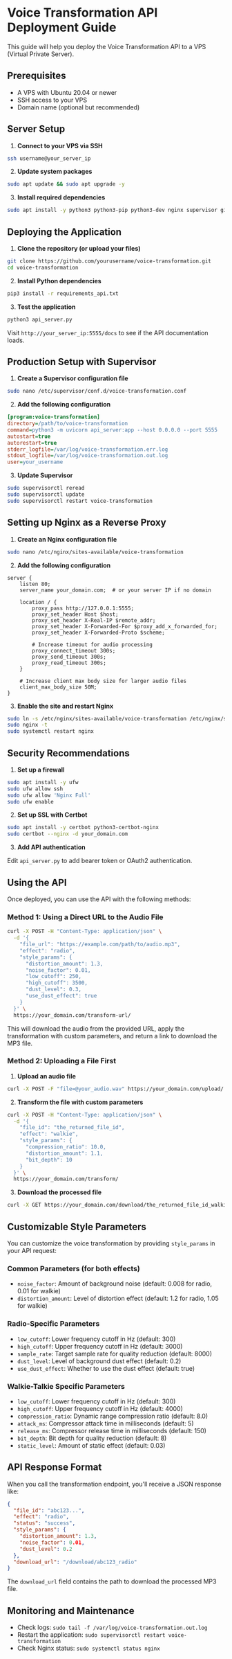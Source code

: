 # Voice Transformation API Deployment Guide

This guide will help you deploy the Voice Transformation API to a VPS (Virtual Private Server).

## Prerequisites

- A VPS with Ubuntu 20.04 or newer
- SSH access to your VPS
- Domain name (optional but recommended)

## Server Setup

1. **Connect to your VPS via SSH**

```bash
ssh username@your_server_ip
```

2. **Update system packages**

```bash
sudo apt update && sudo apt upgrade -y
```

3. **Install required dependencies**

```bash
sudo apt install -y python3 python3-pip python3-dev nginx supervisor git ffmpeg
```

## Deploying the Application

1. **Clone the repository (or upload your files)**

```bash
git clone https://github.com/yourusername/voice-transformation.git
cd voice-transformation
```

2. **Install Python dependencies**

```bash
pip3 install -r requirements_api.txt
```

3. **Test the application**

```bash
python3 api_server.py
```

Visit `http://your_server_ip:5555/docs` to see if the API documentation loads.

## Production Setup with Supervisor

1. **Create a Supervisor configuration file**

```bash
sudo nano /etc/supervisor/conf.d/voice-transformation.conf
```

2. **Add the following configuration**

```ini
[program:voice-transformation]
directory=/path/to/voice-transformation
command=python3 -m uvicorn api_server:app --host 0.0.0.0 --port 5555
autostart=true
autorestart=true
stderr_logfile=/var/log/voice-transformation.err.log
stdout_logfile=/var/log/voice-transformation.out.log
user=your_username
```

3. **Update Supervisor**

```bash
sudo supervisorctl reread
sudo supervisorctl update
sudo supervisorctl restart voice-transformation
```

## Setting up Nginx as a Reverse Proxy

1. **Create an Nginx configuration file**

```bash
sudo nano /etc/nginx/sites-available/voice-transformation
```

2. **Add the following configuration**

```nginx
server {
    listen 80;
    server_name your_domain.com;  # or your server IP if no domain

    location / {
        proxy_pass http://127.0.0.1:5555;
        proxy_set_header Host $host;
        proxy_set_header X-Real-IP $remote_addr;
        proxy_set_header X-Forwarded-For $proxy_add_x_forwarded_for;
        proxy_set_header X-Forwarded-Proto $scheme;
        
        # Increase timeout for audio processing
        proxy_connect_timeout 300s;
        proxy_send_timeout 300s;
        proxy_read_timeout 300s;
    }

    # Increase client max body size for larger audio files
    client_max_body_size 50M;
}
```

3. **Enable the site and restart Nginx**

```bash
sudo ln -s /etc/nginx/sites-available/voice-transformation /etc/nginx/sites-enabled/
sudo nginx -t
sudo systemctl restart nginx
```

## Security Recommendations

1. **Set up a firewall**

```bash
sudo apt install -y ufw
sudo ufw allow ssh
sudo ufw allow 'Nginx Full'
sudo ufw enable
```

2. **Set up SSL with Certbot**

```bash
sudo apt install -y certbot python3-certbot-nginx
sudo certbot --nginx -d your_domain.com
```

3. **Add API authentication**

Edit `api_server.py` to add bearer token or OAuth2 authentication.

## Using the API

Once deployed, you can use the API with the following methods:

### Method 1: Using a Direct URL to the Audio File

```bash
curl -X POST -H "Content-Type: application/json" \
  -d '{
    "file_url": "https://example.com/path/to/audio.mp3",
    "effect": "radio",
    "style_params": {
      "distortion_amount": 1.3,
      "noise_factor": 0.01,
      "low_cutoff": 250,
      "high_cutoff": 3500,
      "dust_level": 0.3,
      "use_dust_effect": true
    }
  }' \
  https://your_domain.com/transform-url/
```

This will download the audio from the provided URL, apply the transformation with custom parameters, and return a link to download the MP3 file.

### Method 2: Uploading a File First

1. **Upload an audio file**

```bash
curl -X POST -F "file=@your_audio.wav" https://your_domain.com/upload/
```

2. **Transform the file with custom parameters**

```bash
curl -X POST -H "Content-Type: application/json" \
  -d '{
    "file_id": "the_returned_file_id",
    "effect": "walkie",
    "style_params": {
      "compression_ratio": 10.0,
      "distortion_amount": 1.1,
      "bit_depth": 10
    }
  }' \
  https://your_domain.com/transform/
```

3. **Download the processed file**

```bash
curl -X GET https://your_domain.com/download/the_returned_file_id_walkie -o processed_audio.mp3
```

## Customizable Style Parameters

You can customize the voice transformation by providing `style_params` in your API request:

### Common Parameters (for both effects)

- `noise_factor`: Amount of background noise (default: 0.008 for radio, 0.01 for walkie)
- `distortion_amount`: Level of distortion effect (default: 1.2 for radio, 1.05 for walkie)

### Radio-Specific Parameters

- `low_cutoff`: Lower frequency cutoff in Hz (default: 300)
- `high_cutoff`: Upper frequency cutoff in Hz (default: 3000)
- `sample_rate`: Target sample rate for quality reduction (default: 8000)
- `dust_level`: Level of background dust effect (default: 0.2)
- `use_dust_effect`: Whether to use the dust effect (default: true)

### Walkie-Talkie Specific Parameters

- `low_cutoff`: Lower frequency cutoff in Hz (default: 300)
- `high_cutoff`: Upper frequency cutoff in Hz (default: 4000)
- `compression_ratio`: Dynamic range compression ratio (default: 8.0)
- `attack_ms`: Compressor attack time in milliseconds (default: 5)
- `release_ms`: Compressor release time in milliseconds (default: 150)
- `bit_depth`: Bit depth for quality reduction (default: 8)
- `static_level`: Amount of static effect (default: 0.03)

## API Response Format

When you call the transformation endpoint, you'll receive a JSON response like:

```json
{
  "file_id": "abc123...",
  "effect": "radio",
  "status": "success",
  "style_params": {
    "distortion_amount": 1.3,
    "noise_factor": 0.01,
    "dust_level": 0.2
  },
  "download_url": "/download/abc123_radio"
}
```

The `download_url` field contains the path to download the processed MP3 file.

## Monitoring and Maintenance

- Check logs: `sudo tail -f /var/log/voice-transformation.out.log`
- Restart the application: `sudo supervisorctl restart voice-transformation`
- Check Nginx status: `sudo systemctl status nginx`
